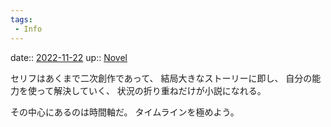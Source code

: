 ```yaml
---
tags:
 - Info
---
```


date:: [2022-11-22](/Daily_Note/2022-11-22.md)
up:: [Novel](../Bar/Novel/Topics/Novel.md)

セリフはあくまで二次創作であって、
結局大きなストーリーに即し、
自分の能力を使って解決していく、
状況の折り重ねだけが小説になれる。

その中心にあるのは時間軸だ。
タイムラインを極めよう。